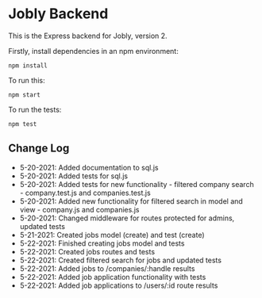 # Jobly Backend

This is the Express backend for Jobly, version 2.

Firstly, install dependencies in an npm environment:

    npm install

To run this:

    npm start

To run the tests:

    npm test

## Change Log

-   5-20-2021: Added documentation to sql.js
-   5-20-2021: Added tests for sql.js
-   5-20-2021: Added tests for new functionality - filtered company search - company.test.js and companies.test.js
-   5-20-2021: Added new functionality for filtered search in model and view - company.js and companies.js
-   5-20-2021: Changed middleware for routes protected for admins, updated tests
-   5-21-2021: Created jobs model (create) and test (create)
-   5-22-2021: Finished creating jobs model and tests
-   5-22-2021: Created jobs routes and tests
-   5-22-2021: Created filtered search for jobs and updated tests
-   5-22-2021: Added jobs to /companies/:handle results
-   5-22-2021: Added job application functionality with tests
-   5-22-2021: Added job applications to /users/:id route results
